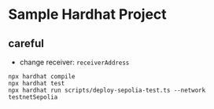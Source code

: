 # Sample Hardhat Project

## careful
* change receiver: `receiverAddress`




```shell
npx hardhat compile
npx hardhat test
npx hardhat run scripts/deploy-sepolia-test.ts --network testnetSepolia
```


